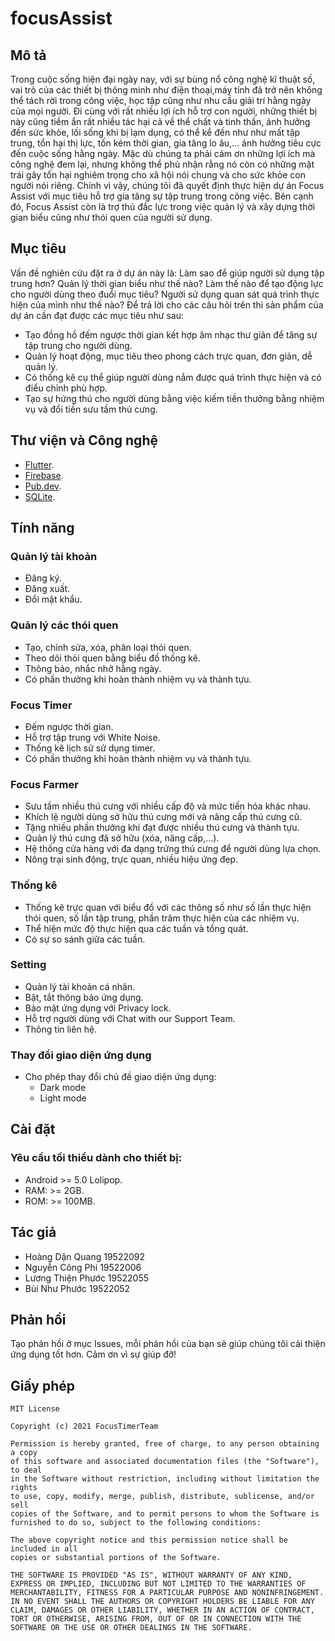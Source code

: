 # focusAssist
## Mô tả
Trong cuộc sống hiện đại ngày nay, với sự bùng nổ công nghệ kĩ thuật số, vai trò của các thiết bị thông minh như điện thoại,máy tính đã trở nên không thể tách rời trong công việc, học tập cũng như nhu cầu giải trí hằng ngày của mọi người. Đi cùng với rất nhiều lợi ích hỗ trợ con người, những thiết bị này cũng tiềm ẩn rất nhiều tác hại cả về thể chất và tinh thần, ảnh hưởng đến sức khỏe, lối sống khi bị lạm dụng, có thể kể đến như như mất tập trung, tổn hại thị lực, tốn kém thời gian, gia tăng lo âu,… ảnh hưởng tiêu cực đến cuộc sống hằng ngày.
Mặc dù chúng ta phải cảm ơn những lợi ích mà công nghệ đem lại,  nhưng không thể phủ nhận rằng nó còn có những mặt trái gây tổn hại nghiêm trọng cho xã hội nói chung và cho sức khỏe con người nói riêng. Chính vì vậy, chúng tôi đã quyết định thực hiện dự án Focus Assist với mục tiêu hỗ trợ gia tăng sự tập trung trong công việc. Bên cạnh đó, Focus Assist còn là trợ thủ đắc lực trong việc quản lý và xây dựng thời gian biểu cũng như thói quen của người sử dụng. 


## Mục tiêu
Vấn đề nghiên cứu đặt ra ở dự án này là: Làm sao để giúp người sử dụng tập trung hơn? Quản lý thời gian biểu như thế nào? Làm thế nào để tạo động lực cho người dùng theo đuổi mục tiêu? Người sử dụng quan sát quá trình thực hiện của mình như thế nào?
Để trả lời cho các câu hỏi trên thì sản phẩm của dự án cần đạt được các mục tiêu như sau:
-	Tạo đồng hồ đếm ngược thời gian kết hợp âm nhạc thư giản để tăng sự tập trung cho người dùng.
-	Quản lý hoạt động, mục tiêu theo phong cách trực quan, đơn giản, dễ quản lý.
-	Có thống kê cụ thể giúp người dùng nắm được quá trình thực hiện và có điểu chỉnh phù hợp. 
-	Tạo sự hứng thú cho người dùng bằng việc kiếm tiền thưởng bằng nhiệm vụ và đổi tiền sưu tầm thú cưng.


## **Thư viện và Công nghệ**
*	[Flutter](https://flutter.dev/).
*	[Firebase](https://firebase.google.com/).
*	[Pub.dev](https://pub.dev/).
*	[SQLite](https://www.sqlite.org/index.html).

## **Tính năng**
### **Quản lý tài khoản**
* Đăng ký.
* Đăng xuất.
* Đổi mật khẩu.
### **Quản lý các thói quen**
*	Tạo, chỉnh sửa, xóa, phân loại thói quen.
* Theo dõi thói quen bằng biểu đồ thống kê.
*	Thông báo, nhắc nhở hằng ngày.
* Có phần thưởng khi hoàn thành nhiệm vụ và thành tựu.
### **Focus Timer**
*	Đếm ngược thời gian.
* Hỗ trợ tập trung với White Noise.
*	Thống kê lịch sử sử dụng timer.
*	Có phần thưởng khi hoàn thành nhiệm vụ và thành tựu.
### **Focus Farmer**
*	Sưu tầm nhiều thú cưng với nhiều cấp độ và mức tiến hóa khác nhau.
*	Khích lệ người dùng sở hữu thú cưng mới và nâng cấp thú cưng cũ.
* Tặng nhiều phần thưởng khi đạt được nhiều thú cưng và thành tựu.
*	Quản lý thú cưng đã sở hữu (xóa, nâng cấp,...).
*	Hệ thống cửa hàng với đa dạng trứng thú cưng để người dùng lựa chọn.
*	Nông trại sinh động, trực quan, nhiều hiệu ứng đẹp.
### **Thống kê**
*	Thống kê trực quan với biểu đồ với các thông số như số lần thực hiện thói quen, số lần tập trung, phần trăm thực hiện của các nhiệm vụ.
* Thể hiện mức độ thực hiện qua các tuần và tổng quát.
*	Có sự so sánh giữa các tuần.
### **Setting**
* Quản lý tài khoản cá nhân.
* Bật, tắt thông báo ứng dụng.
* Bảo mật ứng dụng với Privacy lock.
* Hỗ trợ người dùng với Chat with our Support Team.
* Thông tin liên hệ.
### **Thay đổi giao diện ứng dụng**
*	Cho phép thay đổi chủ đề giao diện ứng dụng:
    * Dark mode
    * Light mode

## **Cài đặt**
### **Yêu cầu tối thiểu dành cho thiết bị:**
*	Android >= 5.0 Lolipop.
* RAM: >= 2GB.
*	ROM: >= 100MB.

## Tác giả
- Hoàng Dận Quang		19522092
- Nguyễn Công Phi		19522006
- Lương Thiện Phước		19522055
- Bùi Như Phước		19522052
## Phản hồi
Tạo phản hồi ở mục Issues, mỗi phản hồi của bạn sẽ giúp chúng tôi cải thiện ứng dụng tốt hơn. Cảm ơn vì sự giúp đỡ!

## **Giấy phép**
    MIT License

    Copyright (c) 2021 FocusTimerTeam

    Permission is hereby granted, free of charge, to any person obtaining a copy
    of this software and associated documentation files (the "Software"), to deal
    in the Software without restriction, including without limitation the rights
    to use, copy, modify, merge, publish, distribute, sublicense, and/or sell
    copies of the Software, and to permit persons to whom the Software is
    furnished to do so, subject to the following conditions:

    The above copyright notice and this permission notice shall be included in all
    copies or substantial portions of the Software.

    THE SOFTWARE IS PROVIDED "AS IS", WITHOUT WARRANTY OF ANY KIND, EXPRESS OR IMPLIED, INCLUDING BUT NOT LIMITED TO THE WARRANTIES OF MERCHANTABILITY, FITNESS FOR A PARTICULAR PURPOSE AND NONINFRINGEMENT. IN NO EVENT SHALL THE AUTHORS OR COPYRIGHT HOLDERS BE LIABLE FOR ANY CLAIM, DAMAGES OR OTHER LIABILITY, WHETHER IN AN ACTION OF CONTRACT, TORT OR OTHERWISE, ARISING FROM, OUT OF OR IN CONNECTION WITH THE SOFTWARE OR THE USE OR OTHER DEALINGS IN THE SOFTWARE.

